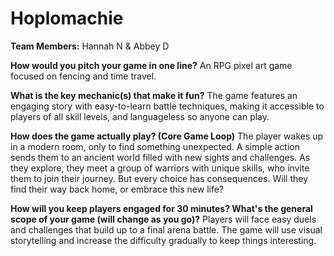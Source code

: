 # Hoplomachie

**Team Members:** Hannah N & Abbey D

**How would you pitch your game in one line?**
An RPG pixel art game focused on fencing and time travel. 

**What is the key mechanic(s) that make it fun?**
The game features an engaging story with easy-to-learn battle techniques, making it accessible to players of all skill levels, and languageless so anyone can play.

**How does the game actually play? (Core Game Loop)**
The player wakes up in a modern room, only to find something unexpected. A simple action sends them to an ancient world filled with new sights and challenges. As they explore, they meet a group of warriors with unique skills, who invite them to join their journey. But every choice has consequences. Will they find their way back home, or embrace this new life?

**How will you keep players engaged for 30 minutes? What's the general scope of your game (will change as you go)?**
Players will face easy duels and challenges that build up to a final arena battle. The game will use visual storytelling and increase the difficulty gradually to keep things interesting.
